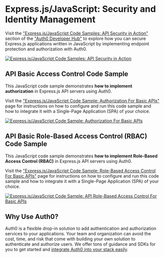 # Express.js/JavaScript: Security and Identity Management

Visit the ["Express.js/JavaScript Code Samples: API Security in Action"](https://auth0.com/developers/hub/code-samples/api/express-javascript) section of the ["Auth0 Developer Hub"](https://auth0.com/developers/hub) to explore how you can secure Express.js applications written in JavaScript by implementing endpoint protection and authorization with Auth0.

[![Express.js/JavaScript Code Samples: API Security in Action](https://cdn.auth0.com/blog/hub/code-samples/api/express-javascript.png)](https://auth0.com/developers/hub/code-samples/api/express-javascript)

## API Basic Access Control Code Sample

This JavaScript code sample demonstrates **how to implement authorization** in Express.js API servers using Auth0.

Visit the ["Express.js/JavaScript Code Sample: Authorization For Basic APIs"](https://auth0.com/developers/hub/code-samples/api/express-javascript/basic-authorization) page for instructions on how to configure and run this code sample and how to integrate it with a Single-Page Application (SPA) of your choice.

[![Express.js/JavaScript Code Sample: Authorization For Basic APIs](https://cdn.auth0.com/blog/hub/code-samples/api/express-javascript/basic-authorization.png)](https://auth0.com/developers/hub/code-samples/api/express-javascript/basic-authorization)



## API Basic Role-Based Access Control (RBAC) Code Sample

This JavaScript code sample demonstrates **how to implement Role-Based Access Control (RBAC)** in Express.js API servers using Auth0.

Visit the ["Express.js/JavaScript Code Sample: Role-Based Access Control For Basic APIs"](https://auth0.com/developers/hub/code-samples/api/express-javascript/basic-role-based-access-control) page for instructions on how to configure and run this code sample and how to integrate it with a Single-Page Application (SPA) of your choice.

[![Express.js/JavaScript Code Sample: API Role-Based Access Control For Basic APIs](https://cdn.auth0.com/blog/hub/code-samples/api/express-javascript/basic-role-based-access-control.png)](https://auth0.com/developers/hub/code-samples/api/express-javascript/basic-role-based-access-control)



## Why Use Auth0?

Auth0 is a flexible drop-in solution to add authentication and authorization services to your applications. Your team and organization can avoid the cost, time, and risk that come with building your own solution to authenticate and authorize users. We offer tons of guidance and SDKs for you to get started and [integrate Auth0 into your stack easily](https://auth0.com/developers/hub/code-samples/full-stack).